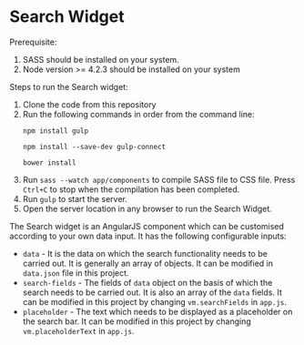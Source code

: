 # Search Widget

Prerequisite:
1. SASS should be installed on your system.
2. Node version >= 4.2.3 should be installed on your system

Steps to run the Search widget:
1. Clone the code from this repository
2. Run the following commands in order from the command line:
    ```
    npm install gulp
    ```
    ```
    npm install --save-dev gulp-connect
    ```
    ```
    bower install
    ```
3. Run `sass --watch app/components` to compile SASS file to CSS file. Press `Ctrl+C` to stop when the compilation has been completed.
4. Run `gulp` to start the server.
5. Open the server location in any browser to run the Search Widget.

The Search widget is an AngularJS component which can be customised according to your own data input. It has the following configurable inputs:
- `data` - It is the data on which the search functionality needs to be carried out. It is generally an array of objects. It can be modified in `data.json` file in this project.
- `search-fields` - The fields of `data` object on the basis of which the search needs to be carried out. It is also an array of the `data` fields. It can be modified in this project by changing `vm.searchFields` in `app.js`. 
- `placeholder` - The text which needs to be displayed as a placeholder on the search bar. It can be modified in this project by changing `vm.placeholderText` in `app.js`.
